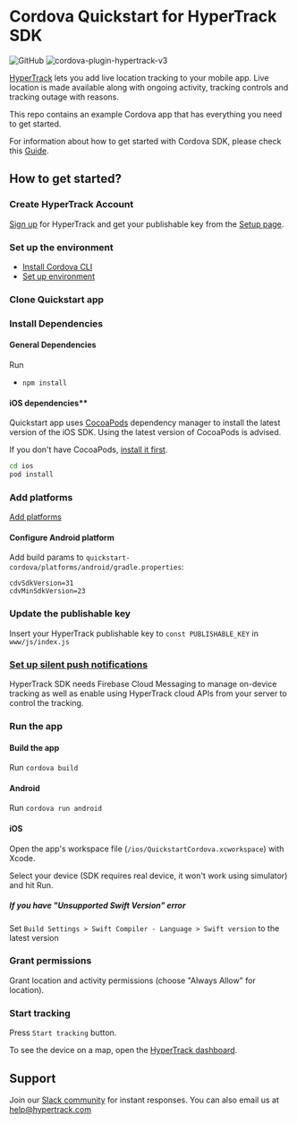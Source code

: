 # Cordova Quickstart for HyperTrack SDK 

![GitHub](https://img.shields.io/github/license/hypertrack/quickstart-cordova) 
![cordova-plugin-hypertrack-v3](https://img.shields.io/npm/v/cordova-plugin-hypertrack-v3?label=cordova-plugin-hypertrack-v3) 

[HyperTrack](https://www.hypertrack.com/) lets you add live location tracking to your mobile app. Live location is made available along with ongoing activity, tracking controls and tracking outage with reasons. 

This repo contains an example Cordova app that has everything you need to get started.

For information about how to get started with Cordova SDK, please check this [Guide](https://hypertrack.com/docs/install-sdk-cordova).

## How to get started?

### Create HyperTrack Account

[Sign up](https://dashboard.hypertrack.com/signup) for HyperTrack and get your publishable key from the [Setup page](https://dashboard.hypertrack.com/setup).

### Set up the environment

- [Install Cordova CLI](https://cordova.apache.org/docs/en/latest/guide/cli/index.html#installing-the-cordova-cli)
- [Set up environment](https://cordova.apache.org/docs/en/latest/guide/cli/index.html#install-pre-requisites-for-building)

### Clone Quickstart app

### Install Dependencies

#### General Dependencies

Run
- `npm install`

#### iOS dependencies**

Quickstart app uses [CocoaPods](https://cocoapods.org/) dependency manager to install the latest version of the iOS SDK. Using the latest version of CocoaPods is advised.

If you don't have CocoaPods, [install it first](https://guides.cocoapods.org/using/getting-started.html#installation).

```sh
cd ios
pod install
```

### Add platforms

[Add platforms](https://cordova.apache.org/docs/en/latest/guide/cli/index.html#add-platforms)

#### Configure Android platform

Add build params to `quickstart-cordova/platforms/android/gradle.properties`:

```
cdvSdkVersion=31
cdvMinSdkVersion=23
```

### Update the publishable key

Insert your HyperTrack publishable key to `const PUBLISHABLE_KEY` in `www/js/index.js`

### [Set up silent push notifications](https://hypertrack.com/docs/install-sdk-cordova/#set-up-silent-push-notifications)

HyperTrack SDK needs Firebase Cloud Messaging to manage on-device tracking as well as enable using HyperTrack cloud APIs from your server to control the tracking.

### Run the app

#### Build the app

Run `cordova build`

#### Android

Run `cordova run android`

#### iOS

Open the app's workspace file (`/ios/QuickstartCordova.xcworkspace`) with Xcode. 

Select your device (SDK requires real device, it won't work using simulator) and hit Run.

##### If you have "Unsupported Swift Version" error

Set `Build Settings > Swift Compiler - Language > Swift version` to the latest version

### Grant permissions

Grant location and activity permissions (choose "Always Allow" for location).

### Start tracking

Press `Start tracking` button.

To see the device on a map, open the [HyperTrack dashboard](https://dashboard.hypertrack.com/).

## Support

Join our [Slack community](https://join.slack.com/t/hypertracksupport/shared_invite/enQtNDA0MDYxMzY1MDMxLTdmNDQ1ZDA1MTQxOTU2NTgwZTNiMzUyZDk0OThlMmJkNmE0ZGI2NGY2ZGRhYjY0Yzc0NTJlZWY2ZmE5ZTA2NjI) for instant responses. You can also email us at help@hypertrack.com

